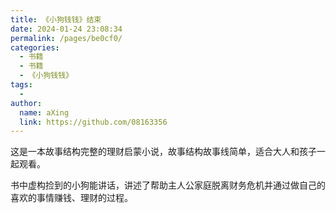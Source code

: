 ```yaml
---
title: 《小狗钱钱》结束
date: 2024-01-24 23:08:34
permalink: /pages/be0cf0/
categories:
  - 书籍
  - 书籍
  - 《小狗钱钱》
tags:
  - 
author: 
  name: aXing
  link: https://github.com/08163356
---
```



这是一本故事结构完整的理财启蒙小说，故事结构故事线简单，适合大人和孩子一起观看。

书中虚构捡到的小狗能讲话，讲述了帮助主人公家庭脱离财务危机并通过做自己的喜欢的事情赚钱、理财的过程。

